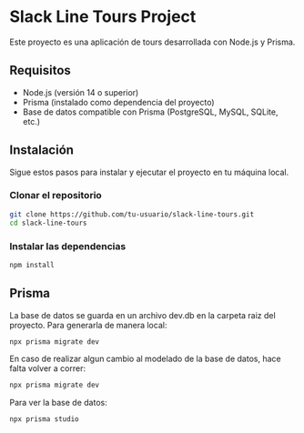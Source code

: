 # Slack Line Tours Project

Este proyecto es una aplicación de tours desarrollada con Node.js y Prisma.

## Requisitos

- Node.js (versión 14 o superior)
- Prisma (instalado como dependencia del proyecto)
- Base de datos compatible con Prisma (PostgreSQL, MySQL, SQLite, etc.)

## Instalación

Sigue estos pasos para instalar y ejecutar el proyecto en tu máquina local.

### Clonar el repositorio

```bash
git clone https://github.com/tu-usuario/slack-line-tours.git
cd slack-line-tours
```

### Instalar las dependencias
```bash
npm install
```

## Prisma

La base de datos se guarda en un archivo dev.db en la carpeta raiz del proyecto.
Para generarla de manera local:
```bash
npx prisma migrate dev
```
En caso de realizar algun cambio al modelado de la base de datos, hace falta volver a correr: 
```bash
npx prisma migrate dev
```
Para ver la base de datos:
```bash
npx prisma studio
```

